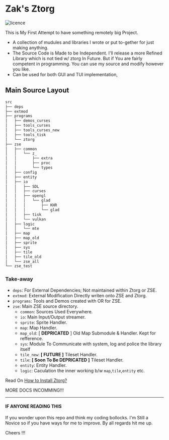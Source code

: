# Zak's Ztorg

![licence](https://img.shields.io/badge/licence-GPL--3.0-important)

This is My First Attempt to have something remotely big Project.

- A collection of mudules and libraries I wrote or put to-gether for just making anything.
- The Source Code is Made to be Independent. I'll release a more Refined Library which is not tied w/ ztorg In Future. But if You are fairly competent in programming. You can use my source and modify however you like.
- Can be used for both GUI and TUI implementation,


Main Source Layout
---
```sh
src
├── deps
├── extmod
├── programs
│   ├── demos_curses
│   ├── tools_curses
│   ├── tools_curses_new
│   ├── tools_tisk
│   └── ztorg
├── zse
│   ├── common
│   │   └── z_
│   │       ├── extra
│   │       ├── proc
│   │       └── types
│   ├── config
│   ├── entity
│   ├── io
│   │   ├── SDL
│   │   ├── curses
│   │   ├── opengl
│   │   │   └── glad
│   │   │       ├── KHR
│   │   │       └── glad
│   │   ├── tisk
│   │   └── vulkan
│   ├── logic
│   │   └── mte
│   ├── map
│   ├── map_old
│   ├── sprite
│   ├── sys
│   ├── tile
│   ├── tile_old
│   └── zse_all
└── zse_test
```
### Take-away
- `deps`: For External Dependencies; Not maintained within Ztorg or ZSE.
- `extmod`: External Modification Directly writen onto ZSE and Ztorg.
- `programs`: Tools and Demos created with OR for ZSE.
- `zse`: Main ZSE source directory.
    - `common`: Sources Used Everywhere.
    - `io`: Main Input/Output streamer.
    - `sprite`: Sprite Handler.
    - `map`: Map Handler.
    - `map_old`: [ **DEPRICATED** ] Old Map Submodule & Handler. Kept for refference.
    - `sys`: Module To Communicate with system, log and police the library itself
    - `tile_new`: **[ FUTURE ]** Tileset Handler.
    - `tile`: **[ Soon To Be DEPRICATED ]** Tileset Handler.
    - `entity`: Entity Handler.
    - `logic`: Caculation the inner working b/w `map`,`tile`,`entity` etc.

Read On [How to Install Ztorg?](INSTALL.md)


MORE DOCS INCOMMING!!!


---
#### IF ANYONE READING THIS

If you wonder upon this repo and think my coding bollocks.
I'm Still a Novice so if you have ways for me to improve. By all regards hit me up.

Cheers !!!
